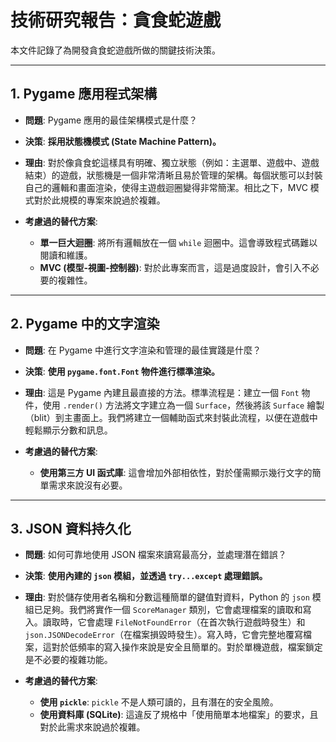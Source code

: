 # 技術研究報告：貪食蛇遊戲

本文件記錄了為開發貪食蛇遊戲所做的關鍵技術決策。

---

## 1. Pygame 應用程式架構

- **問題**: Pygame 應用的最佳架構模式是什麼？

- **決策**: **採用狀態機模式 (State Machine Pattern)。**

- **理由**:
  對於像貪食蛇這樣具有明確、獨立狀態（例如：主選單、遊戲中、遊戲結束）的遊戲，狀態機是一個非常清晰且易於管理的架構。每個狀態可以封裝自己的邏輯和畫面渲染，使得主遊戲迴圈變得非常簡潔。相比之下，MVC 模式對於此規模的專案來說過於複雜。

- **考慮過的替代方案**:
  - **單一巨大迴圈**: 將所有邏輯放在一個 `while` 迴圈中。這會導致程式碼難以閱讀和維護。
  - **MVC (模型-視圖-控制器)**: 對於此專案而言，這是過度設計，會引入不必要的複雜性。

---

## 2. Pygame 中的文字渲染

- **問題**: 在 Pygame 中進行文字渲染和管理的最佳實踐是什麼？

- **決策**: **使用 `pygame.font.Font` 物件進行標準渲染。**

- **理由**:
  這是 Pygame 內建且最直接的方法。標準流程是：建立一個 `Font` 物件，使用 `.render()` 方法將文字建立為一個 `Surface`，然後將該 `Surface` 繪製（blit）到主畫面上。我們將建立一個輔助函式來封裝此流程，以便在遊戲中輕鬆顯示分數和訊息。

- **考慮過的替代方案**:
  - **使用第三方 UI 函式庫**: 這會增加外部相依性，對於僅需顯示幾行文字的簡單需求來說沒有必要。

---

## 3. JSON 資料持久化

- **問題**: 如何可靠地使用 JSON 檔案來讀寫最高分，並處理潛在錯誤？

- **決策**: **使用內建的 `json` 模組，並透過 `try...except` 處理錯誤。**

- **理由**:
  對於儲存使用者名稱和分數這種簡單的鍵值對資料，Python 的 `json` 模組已足夠。我們將實作一個 `ScoreManager` 類別，它會處理檔案的讀取和寫入。讀取時，它會處理 `FileNotFoundError`（在首次執行遊戲時發生）和 `json.JSONDecodeError`（在檔案損毀時發生）。寫入時，它會完整地覆寫檔案，這對於低頻率的寫入操作來說是安全且簡單的。對於單機遊戲，檔案鎖定是不必要的複雜功能。

- **考慮過的替代方案**:
  - **使用 `pickle`**: `pickle` 不是人類可讀的，且有潛在的安全風險。
  - **使用資料庫 (SQLite)**: 這違反了規格中「使用簡單本地檔案」的要求，且對於此需求來說過於複雜。
